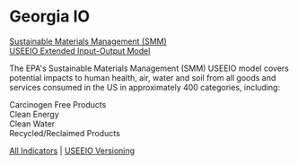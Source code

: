 <!--
#### Machine Learning for
# State Government
-->

<h1>Georgia IO</h1>

<!--
## Sustainable Materials Management (SMM)
/smm-demo/about.html
-->

<a href="https://www.epa.gov/smm">Sustainable Materials Management (SMM)</a>  
[USEEIO Extended Input-Output Model](https://cfpub.epa.gov/si/si_public_record_report.cfm?Lab=NRMRL&dirEntryId=336332)


<!--### Topic Themes-->

The EPA's Sustainable Materials Management (SMM) USEEIO model covers potential impacts to human health, air, water and soil from all goods and services consumed in the US in approximately 400 categories, including:


Carcinogen Free Products<!--(toxin free manufacturing)-->  
Clean Energy<!-- (solar, geothermal, hydrogen, 4th-generation nuclear)-->  
Clean Water  
Recycled/Reclaimed Products  

<!--
Handsfree Devices (AR headsets, heads-up computing, hands-free devices)  
Living Buildings  (living building challenge, 7 petals: energy, equity, health, beauty, materials, site, water)  
Local Sourcing  (locally made, reduced shipping, package-free, local carts)    
Metal-Organic Frameworks (mof, harvesting water from air)  
Nano Wood and Super Wood  
Reclaiming Carbon  
Reduced Packaging  
Restoring Waterways  (clean water, swimming, rivers, lakes, public, parks)  
Recycling Plastics (recycling centers, conversion to [naphtha](https://www.sciencedaily.com/releases/2019/02/190206131956.htm))  
Shared Mobility (shared mobility API, electric bikes, electric scooters)   
Upwardly Mobility  (workforce, gig economy, mentor networks)  
<br>

[SMM USEEIO-API Includes](https://smmtool.app.cloud.gov/)
Good and service lookups
Life cycle impact calculation
Purchaser to producer price conversions
Emission intensity modifiers
-->

<!--

USEEIO API widget functions will include good and service lookups, life cycle impact calculation, purchaser to producer price conversions, and emission intensity modifiers. 
-->

<a href="io" target="mainframe">All Indicators</a> | 
<a href="io/versioning.html" target="mainframe">USEEIO Versioning</a>
<br><br>




<!--
[DataScape Resources](resources)  
  -->
<!--
[DataScape Experiments](https://datascape.github.io/graphs)  
-->

<!--
Earlier Proposal
https://docs.google.com/document/d/1-Q4Aeu1AdvP-c2iFaccOnaX8MWSOW5my0U__5_8izXQ/

https://docs.google.com/presentation/d/1WMd5GCYD-pnKDqdGE6GYtM3M-bjNRXgqVBTCzi7Plmg/edit?ts=5c7af7b9#slide=id.p
-->

<div class="text introtext">



</div>



